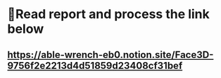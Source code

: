 # 📌Read report and process the link below  
## https://able-wrench-eb0.notion.site/Face3D-9756f2e2213d4d51859d23408cf31bef
